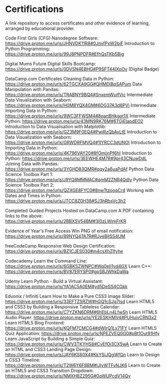# Certifications
A link repository to access certificates and other evidence of learning, arranged by educational provider.

Code First Girls (CFG)
  Nanodegree Software: https://drive.proton.me/urls/JHNVDK11R8#0JmjfPxW2biF
  Introduction to Python Programming: https://drive.proton.me/urls/99J8PNPDFR#EfhQsTKb5Big

Digital Mums
  Future Digital Skills Bootcamp: https://drive.proton.me/urls/0DVSN4EBHG#P9SFT44IXoOy (Digital Badge)

DataCamp.com
  Certificates
    Cleaning Data in Python: https://drive.proton.me/urls/62TGCXA9GG#QHMDjBpSAPum
    Data Manipulation with Pandas: https://drive.proton.me/urls/TRABNY9BQ4#SnxemWujfVic
    Intermediate Data Visualization with Seaborn: https://drive.proton.me/urls/H0M8YQX4GM#6DG37A3d8PVi
    Intermediate Importing Data in Python: https://drive.proton.me/urls/9WC3FFWSM4#8qanBHkgot1X
    Intermediate Python: https://drive.proton.me/urls/43MN9RK76M#6TGjElapdEO2
    Introduction to Data Visualisation with Matplotlib: https://drive.proton.me/urls/GZ3M9F0EQ4#PwiRzQbAvLtE
    Introduction to Data Visualization with Seaborn: https://drive.proton.me/urls/GRWDRFMVQ4#1IYRCC3dUNOI
    Introduction to Importing Data in Python: https://drive.proton.me/urls/4K796VAY20#8fOmjjnPf6hI
    Introduction to Python: https://drive.proton.me/urls/3EEWHE4M7R#9pr43CNuwDdL
    Joining Data with Pandas: https://drive.proton.me/urls/3YGHD83QMR#qqy2a6uaPdAf
    Python Data Science Toolbox Part 1: https://drive.proton.me/urls/J9YQ8MMMAC#qmM2ZNR4Qdly
    Python Data Science Toolbox Part 2: https://drive.proton.me/urls/QZXGE8FYC0#8nwTtzooqCr4
    Working with Dates and Times in Python: https://drive.proton.me/urls/JTCC8Z0H38#SJ3hRbsVc3h2
  
  Completed Guided Projects Hosted on DataCamp.com
    A PDF containing links to the above: https://drive.proton.me/urls/2BBXSV54BM#3I0zLWimFrKR
  
  Evidence of Year's Free Access Win
    PNG of email notification: https://drive.proton.me/urls/89NYQ47A7R#RJveBIISS4UM

freeCodeCamp
  Responsive Web Design Certification: https://drive.proton.me/urls/BZ1CJES030#m4csXhZlfyhe

Codecademy
  Learn the Command Line: https://drive.proton.me/urls/6GBKSZWNPC#Wq0eII1yd4GX
  Learn C++: https://drive.proton.me/urls/BV87ERYSP0#gpSBJWhkDaWa

Udemy
  Learn Python - Build a Virtual Assistant: https://drive.proton.me/urls/YA1AC5A0EM#yd5DeSS4CGkk

Eduonix / Infiniti
  Learn How to Make a Pure CSS3 Image Slider: https://drive.proton.me/urls/33EFTZSRZW#hGQ1cSJg7Isd
  Learn HTML5 and CSS3 by Building a Responsive Tableless Calendar: https://drive.proton.me/urls/C7YZKN6DRM#6hEbLn4LfwSh
  Learn HTML5 Audio Player: https://drive.proton.me/urls/YE2ESKHMV4#PUHuivCRN3x2
  Learn HTML5 Blog Frontend: https://drive.proton.me/urls/KQFM7CMCG4#dWIrQ1Lx71FY
  Learn HTML5 Quiz Application: https://drive.proton.me/urls/NPEZVEQ0G0#pBt1Out91Hfy
  Learn JavaScript by Building a Simple Quiz: https://drive.proton.me/urls/CWV3TKYHS8#CvEfOi3CX5wA
  Learn to Create an HTML and CSS3 Landing Page Design: https://drive.proton.me/urls/JAY6KS60X4#KkYSiJQgWfQn
  Learn to Design a CSS3 Timeline: https://drive.proton.me/urls/T2W6Y6F8BM#lJIyWTFvNJK6
  Learn to Create an HTML5 and CSS3 Transition Dropdown: https://drive.proton.me/urls/NMXH8Z295G#0qWUPcdV14Qy
